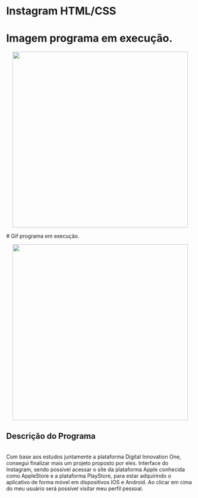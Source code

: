 # Instagram HTML/CSS

# Imagem programa em execução.
<p align="center">
    <img width="470" src="(https://user-images.githubusercontent.com/99514519/175823235-7923b618-dcc9-43d1-99db-59f1e50be7b8.PNG)" >
   
</p>
# Gif programa em execução.
<p align="center">
    <img width="470" src="InstagramLogin/img/acessar_perfil.gif" >    
</p>

## Descrição do Programa
<br>Com base aos estudos juntamente a plataforma Digital Innovation One, consegui finalizar mais um projeto proposto por eles.
Interface do Instagram, sendo possível acessar o site da plataforma Apple conhecida como AppleStore e a plataforma PlayStore, para estar adquirindo o aplicativo de forma móvel em dispositivos IOS e Android.
Ao clicar em cima do meu usuário será possível visitar meu perfil pessoal. </br>


